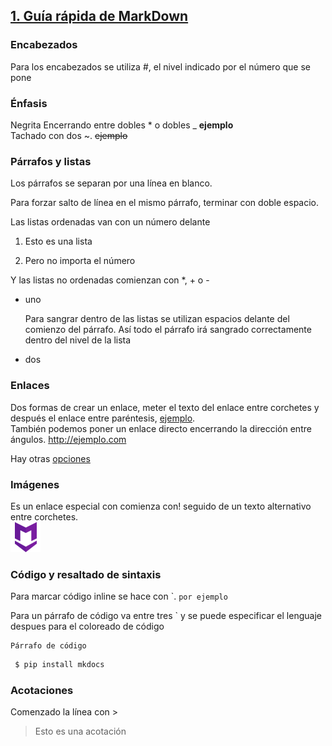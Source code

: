 
## [1. Guía rápida de MarkDown](https://www.markdownguide.org/basic-syntax)
### Encabezados
Para los encabezados se utiliza #, el nivel indicado por el número que se pone
### Énfasis
Negrita Encerrando entre dobles * o dobles _ **ejemplo**  
Tachado con dos ~. ~~ejemplo~~
### Párrafos y listas
Los párrafos se separan por una línea en blanco.

Para forzar salto de línea en el mismo párrafo, terminar con doble espacio.

Las listas ordenadas van con un número delante

1. Esto es una lista

4. Pero no importa el número

Y las listas no ordenadas comienzan con *, + o -
- uno

  Para sangrar dentro de las listas se utilizan espacios delante del comienzo del párrafo. Así todo el párrafo irá sangrado correctamente dentro del nivel de la lista

+ dos

### Enlaces
Dos formas de crear un enlace, meter el texto del enlace entre corchetes y después el enlace entre paréntesis, [ejemplo](ejemplo.com).  
También podemos poner un enlace directo encerrando la dirección entre ángulos. <http://ejemplo.com>

Hay otras [opciones](https://www.markdownguide.org/basic-syntax/#reference-style-links)

### Imágenes
Es un enlace especial con comienza con! seguido de un texto alternativo entre corchetes.  
![Texto alternativo](https://github.com/adam-p/markdown-here/raw/master/src/common/images/icon48.png)

### Código y resaltado de sintaxis
Para marcar código inline se hace con \`. `por ejemplo` 

Para un párrafo de código va entre tres \` y se puede especificar el lenguaje despues para el coloreado de código
```
Párrafo de código 
``` 
``` bash
 $ pip install mkdocs
``` 
### Acotaciones
Comenzado la línea con >

> Esto es una acotación


